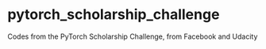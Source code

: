 # pytorch_scholarship_challenge
Codes from the PyTorch Scholarship Challenge, from Facebook and Udacity
